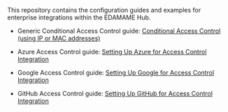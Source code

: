 This repository contains the configuration guides and examples for enterprise integrations within the EDAMAME Hub.

* Generic Conditional Access Control guide: [Conditional Access Control (using IP or MAC addresses)](https://github.com/edamametechnologies/integrations/wiki/Conditional-Access-Control-(using-IP-or-MAC-addresses))

* Azure Access Control guide: [Setting Up Azure for Access Control Integration](https://github.com/edamametechnologies/integrations/wiki/Setting-Up-Azure-for-Access-Control-Integration)

* Google Access Control guide: [Setting Up Google for Access Control Integration](https://github.com/edamametechnologies/integrations/wiki/Setting-Up-Google-for-Access-Control-Integration)

* GitHub Access Control guide: [Setting Up GitHub for Access Control Integration](https://github.com/edamametechnologies/integrations/wiki/Setting-Up-GitHub-for-Access-Control-Integration)
